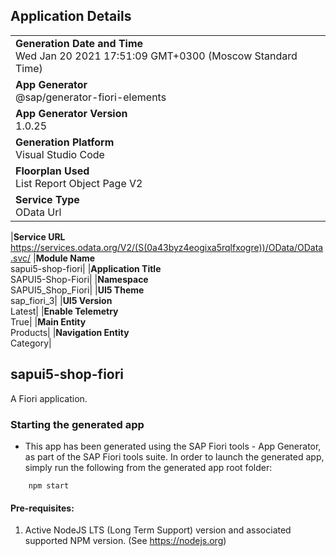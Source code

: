 ## Application Details

|                                                                                          |
| ---------------------------------------------------------------------------------------- |
| **Generation Date and Time**<br>Wed Jan 20 2021 17:51:09 GMT+0300 (Moscow Standard Time) |
| **App Generator**<br>@sap/generator-fiori-elements                                       |
| **App Generator Version**<br>1.0.25                                                      |
| **Generation Platform**<br>Visual Studio Code                                            |
| **Floorplan Used**<br>List Report Object Page V2                                         |
| **Service Type**<br>OData Url                                                            |

|**Service URL**<br>https://services.odata.org/V2/(S(0a43byz4eogixa5rqlfxogre))/OData/OData.svc/
|**Module Name**<br>sapui5-shop-fiori|
|**Application Title**<br>SAPUI5-Shop-Fiori|
|**Namespace**<br>SAPUI5_Shop_Fiori|
|**UI5 Theme**<br>sap_fiori_3|
|**UI5 Version**<br>Latest|
|**Enable Telemetry**<br>True|
|**Main Entity**<br>Products|
|**Navigation Entity**<br>Category|

## sapui5-shop-fiori

A Fiori application.

### Starting the generated app

-   This app has been generated using the SAP Fiori tools - App Generator, as part of the SAP Fiori tools suite. In order to launch the generated app, simply run the following from the generated app root folder:

```
    npm start
```

#### Pre-requisites:

1. Active NodeJS LTS (Long Term Support) version and associated supported NPM version. (See https://nodejs.org)
